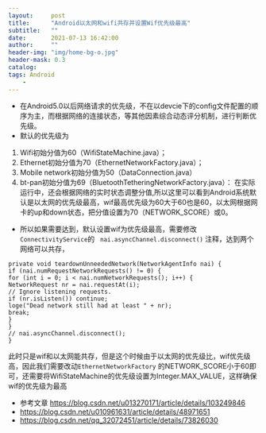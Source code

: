 ```yaml
---
layout:     post
title:      "Android以太网和wifi共存并设置Wif优先级最高"
subtitle:   ""
date:       2021-07-13 16:42:00
author:     ""
header-img: "img/home-bg-o.jpg"
header-mask: 0.3
catalog:
tags: Android
    -
---
```



- 在Android5.0以后网络请求的优先级，不在以devcie下的config文件配置的顺序为主，而根据网络的连接状态，等其他因素综合动态评分机制，进行判断优先级。
- 默认的优先级为

1. Wifi初始分值为60（WifiStateMachine.java）；
2. Ethernet初始分值为70（EthernetNetworkFactory.java）；
3. Mobile network初始分值为50（DataConnection.java）
4. bt-pan初始分值为69（BluetoothTetheringNetworkFactory.java）：
   在实际运行中，还会根据网络的实时状态调整分值,所以这里可以看到Android系统默认是以太网的优先级最高，wif最高优先级为60大于60也是60，以太网根据网卡的up和down状态，把分值设置为70（NETWORK_SCORE）或0。

- 所以如果需要达到，默认设置wif为优先级最高，需要修改 `ConnectivityService`的 ` nai.asyncChannel.disconnect()` 注释，达到两个网络可以共存，

```
private void teardownUnneededNetwork(NetworkAgentInfo nai) {
if (nai.numRequestNetworkRequests() != 0) {
for (int i = 0; i < nai.numNetworkRequests(); i++) {
NetworkRequest nr = nai.requestAt(i);
// Ignore listening requests.
if (nr.isListen()) continue;
loge("Dead network still had at least " + nr);
break;
}
}
// nai.asyncChannel.disconnect();
}
```

此时只是wif和以太网能共存，但是这个时候由于以太网的优先级比，wif优先级高，因此我们需要改动`EthernetNetworkFactory` 的NETWORK_SCORE小于60即可，还需要将WifiStateMachine的优先级设置为Integer.MAX_VALUE，这样确保wif的优先级为最高

- 参考文章  https://blog.csdn.net/u013270171/article/details/103249846
- https://blog.csdn.net/u010961631/article/details/48971651
- https://blog.csdn.net/qq_32072451/article/details/73826030









